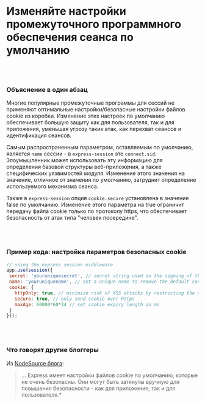 # Изменяйте настройки промежуточного программного обеспечения сеанса по умолчанию

<br/><br/>


### Объяснение в один абзац

Многие популярные промежуточные программы для сессий не применяют оптимальные настройки/безопасные настройки файлов cookie из коробки. Изменение этих настроек по умолчанию обеспечивает большую защиту как для пользователя, так и для приложения, уменьшая угрозу таких атак, как перехват сеансов и идентификация сеансов.

Самым распространенным параметром, оставляемым по умолчанию, является `name` сессии - в `express-session` это `connect.sid`. Злоумышленник может использовать эту информацию для определения базовой структуры веб-приложения, а также специфических уязвимостей модуля. Изменение этого значения на значение, отличное от значения по умолчанию, затруднит определение используемого механизма сеанса.

Также в `express-session` опция `cookie.secure` установлена ​​в значение false по умолчанию. Изменение этого параметра на true ограничит передачу файла cookie только по протоколу https, что обеспечивает безопасность от атак типа "человек посередине".

<br/><br/>


### Пример кода: настройка параметров безопасных cookie

 ```javascript
// using the express session middleware
app.use(session({  
  secret: 'youruniquesecret', // secret string used in the signing of the session ID that is stored in the cookie
  name: 'youruniquename', // set a unique name to remove the default connect.sid
  cookie: {
    httpOnly: true, // minimize risk of XSS attacks by restricting the client from reading the cookie
    secure: true, // only send cookie over https
    maxAge: 60000*60*24 // set cookie expiry length in ms
  }
}));
```

<br/><br/>


### Что говорят другие блоггеры

Из [NodeSource блога](http://nodesource.com/blog/nine-security-tips-to-keep-express-from-getting-pwned/): 
> ... Express имеет настройки файлов cookie по умолчанию, которые не очень безопасны. Они могут быть затянуты вручную для повышения безопасности - как для приложения, так и для пользователя.*

<br/><br/>

